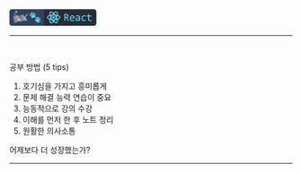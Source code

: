 <a href="https://github.com/seol-yu/TIL/tree/master/React" target="_blank"><img src="https://github.com/seol-yu/TIL/blob/master/images/react-badge-logo.png?raw=true" height=30 /></a>
<br />

---

<br />

공부 방법 (5 tips)

1. 호기심을 가지고 흥미롭게
2. 문제 해결 능력 연습이 중요
3. 능동적으로 강의 수강
4. 이해를 먼저 한 후 노트 정리
5. 원활한 의사소통

어제보다 더 성장했는가?

---

